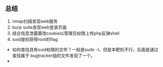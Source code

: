 ## 总结

1. nmap扫描发现web服务
2. burp suite发现web登录页面
3. 结合信息泄露篡改cookie以管理员权限上传php反弹shell
4. suid提权获得root的flag

- 如何查找具有suid权限的文件？一般是sudo -l，但是本靶机不行，后面是通过查找属于 bugtracker组的文件发现了一个。
- 
